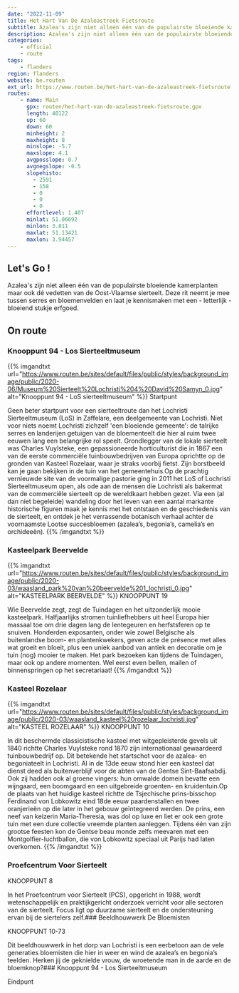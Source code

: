 ```yaml
---
date: "2022-11-09"
title: Het Hart Van De Azaleastreek Fietsroute
subtitle: Azalea's zijn niet alleen één van de populairste bloeiende kamerplanten maar ook dé vedetten van de Oost-Vlaamse sierteelt
description: Azalea's zijn niet alleen één van de populairste bloeiende kamerplanten maar ook dé vedetten van de Oost-Vlaamse sierteelt
categories:
    - official
    - route
tags:
    - flanders
region: flanders
website: be.routen
ext_url: https://www.routen.be/het-hart-van-de-azaleastreek-fietsroute
routes:
    - name: Main
      gpx: routen/het-hart-van-de-azaleastreek-fietsroute.gpx
      length: 40122
      up: 60
      down: 60
      minheight: 2
      maxheight: 8
      minslope: -5.7
      maxslope: 4.1
      avgposslope: 0.7
      avgnegslope: -0.5
      slopehisto:
        - 2591
        - 158
        - 0
        - 0
        - 0
      effortlevel: 1.407
      minlat: 51.06692
      minlon: 3.811
      maxlat: 51.13421
      maxlon: 3.94457
---
```


## Let's Go ! 

Azalea's zijn niet alleen één van de populairste bloeiende kamerplanten maar ook dé vedetten van de Oost-Vlaamse sierteelt. Deze rit neemt je mee tussen serres en bloemenvelden en laat je kennismaken met een - letterlijk - bloeiend stukje erfgoed.

## On route

### Knooppunt 94 - Los Sierteeltmuseum

{{% imgandtxt url="https://www.routen.be/sites/default/files/public/styles/background_image/public/2020-06/Museum%20Sierteelt%20Lochristi%204%20David%20Samyn_0.jpg" alt="Knooppunt 94 - LoS sierteeltmuseum" %}}
Startpunt

Geen beter startpunt voor een sierteeltroute dan het Lochristi Sierteeltmuseum (LoS) in Zaffelare, een deelgemeente van Lochristi. Niet voor niets noemt Lochristi zichzelf 'een bloeiende gemeente': de talrijke serres en landerijen getuigen van de bloementeelt die hier al ruim twee eeuwen lang een belangrijke rol speelt. Grondlegger van de lokale sierteelt was Charles Vuylsteke, een gepassioneerde horticulturist die in 1867 een van de eerste commerciële tuinbouwbedrijven van Europa oprichtte op de gronden van Kasteel Rozelaar, waar je straks voorbij fietst. Zijn borstbeeld kan je gaan bekijken in de tuin van het gemeentehuis.Op de prachtig vernieuwde site van de voormalige pastorie ging in 2011 het LoS of Lochristi Sierteeltmuseum open, als ode aan de mensen die Lochristi als bakermat van de commerciële sierteelt op de wereldkaart hebben gezet. Via een (al dan niet begeleide) wandeling door het leven van een aantal markante historische figuren maak je kennis met het ontstaan en de geschiedenis van de sierteelt, en ontdek je het verrassende botanisch verhaal achter de voornaamste Lootse succesbloemen (azalea’s, begonia’s, camelia’s en orchideeën).
{{% /imgandtxt %}}

### Kasteelpark Beervelde

{{% imgandtxt url="https://www.routen.be/sites/default/files/public/styles/background_image/public/2020-03/waasland_park%20van%20beervelde%201_lochristi_0.jpg" alt="KASTEELPARK BEERVELDE" %}}
KNOOPPUNT 19

Wie Beervelde zegt, zegt de Tuindagen en het uitzonderlijk mooie kasteelpark. Halfjaarlijks stromen tuinliefhebbers uit heel Europa hier massaal toe om drie dagen lang de lentegeuren en herfstsferen op te snuiven. Honderden exposanten, onder wie zowel Belgische als buitenlandse boom- en plantenkwekers, geven acte de présence met alles wat groeit en bloeit, plus een uniek aanbod van antiek en decoratie om je tuin (nog) mooier te maken. Het park bezoeken kan tijdens de Tuindagen, maar ook op andere momenten. Wel eerst even bellen, mailen of binnenspringen op het secretariaat!
{{% /imgandtxt %}}

### Kasteel Rozelaar

{{% imgandtxt url="https://www.routen.be/sites/default/files/public/styles/background_image/public/2020-03/waasland_kasteel%20rozelaar_lochristi.jpg" alt="KASTEEL ROZELAAR" %}}
KNOOPPUNT 10

In dit beschermde classicistische kasteel met witgepleisterde gevels uit 1840 richtte Charles Vuylsteke rond 1870 zijn internationaal gewaardeerd tuinbouwbedrijf op. Dit betekende het startschot voor de azalea- en begoniateelt in Lochristi. Al in de 13de eeuw stond hier een kasteel dat dienst deed als buitenverblijf voor de abten van de Gentse Sint-Baafsabdij. Ook zij hadden ook al groene vingers: hun omwalde domein bevatte een wijngaard, een boomgaard en een uitgebreide groenten- en kruidentuin.Op de plaats van het huidige kasteel richtte de Tsjechische prins-bisschop Ferdinand von Lobkowitz eind 18de eeuw paardenstallen en twee oranjerieën op die later in het gebouw geïntegreerd werden. De prins, een neef van keizerin Maria-Theresia, was dol op luxe en liet er ook een grote tuin met een dure collectie vreemde planten aanleggen. Tijdens één van zijn grootse feesten kon de Gentse beau monde zelfs meevaren met een Montgolfier-luchtballon, die von Lobkowitz speciaal uit Parijs had laten overkomen.
{{% /imgandtxt %}}

### Proefcentrum Voor Sierteelt

KNOOPPUNT 8

In het Proefcentrum voor Sierteelt (PCS), opgericht in 1988, wordt  wetenschappelijk en praktijkgericht onderzoek verricht voor alle sectoren van de sierteelt. Focus ligt op duurzame sierteelt en de ondersteuning ervan bij de siertelers zelf.### Beeldhouwwerk De Bloemisten

KNOOPPUNT 10-73

Dit beeldhouwwerk in het dorp van Lochristi is een eerbetoon aan de vele generaties bloemisten die hier in weer en wind de azalea’s en begonia’s teelden. Herken jij de geknielde vrouw, de wroetende man in de aarde en de bloemknop?### Knooppunt 94 - Los Sierteeltmuseum

Eindpunt


